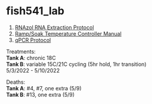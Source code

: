 # fish541_lab

1. [RNAzol RNA Extraction Protocol](https://github.com/mattgeorgephd/NOPP-gigas-ploidy-temp/blob/main/202107_EXP2/tag-seq/RNAzol_RT_extraction_protocol.docx)
2. [Ramp/Soak Temperature Controller Manual](https://www.dropbox.com/s/3okvpqwuyb3vhjj/SYL-2352P%20Manual%20%282%29.pdf?dl=0)
3. [qPCR Protocol](https://github.com/RobertsLab/resources/blob/master/protocols/reverse_transcription.md)

Treatments: <br/>
**Tank A**: chronic 18C <br/>
**Tank B**: variable 15C/21C cycling (5hr hold, 1hr transition) <br/>
5/3/2022 - 5/10/2022 <br/>

Deaths: <br/>
**Tank A**: #4, #7, one extra (5/9) <br/>
**Tank B**: #13, one extra (5/9) <br/>
